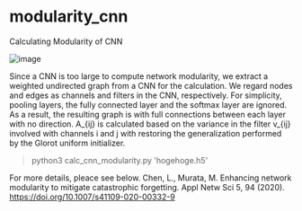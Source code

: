 # modularity_cnn
Calculating Modularity of CNN


![image](https://github.com/luchen-cn/modularity_cnn/cnn_convert.jpg?rqw=true)

Since a CNN is too large to compute network modularity, we extract a weighted undirected graph from a CNN for the calculation.
We regard nodes and edges as channels and filters in the CNN, respectively. For simplicity, pooling layers, the fully connected layer and the softmax layer are ignored. As a result, the resulting graph is with full connections between each layer with no direction. A_{ij} is calculated based on the variance in the filter v_{ij} involved with channels i and j with restoring the generalization performed by the Glorot uniform initializer.

> python3 calc_cnn_modularity.py 'hogehoge.h5'

For more details, pleace see below.
Chen, L., Murata, M. Enhancing network modularity to mitigate catastrophic forgetting. Appl Netw Sci 5, 94 (2020). https://doi.org/10.1007/s41109-020-00332-9

